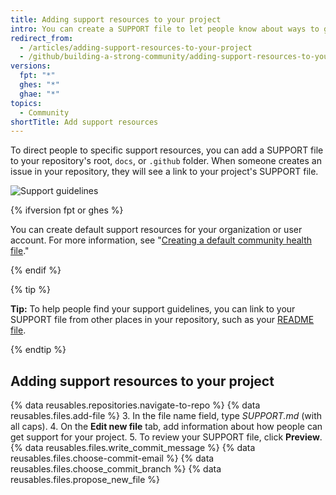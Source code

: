 ```yaml
---
title: Adding support resources to your project
intro: You can create a SUPPORT file to let people know about ways to get help with your project.
redirect_from:
  - /articles/adding-support-resources-to-your-project
  - /github/building-a-strong-community/adding-support-resources-to-your-project
versions:
  fpt: "*"
  ghes: "*"
  ghae: "*"
topics:
  - Community
shortTitle: Add support resources
---
```


To direct people to specific support resources, you can add a SUPPORT file to your repository's root, `docs`, or `.github` folder. When someone creates an issue in your repository, they will see a link to your project's SUPPORT file.

![Support guidelines](/assets/images/help/issues/support_guidelines_in_issue.png)

{% ifversion fpt or ghes %}

You can create default support resources for your organization or user account. For more information, see "[Creating a default community health file](/communities/setting-up-your-project-for-healthy-contributions/creating-a-default-community-health-file)."

{% endif %}

{% tip %}

**Tip:** To help people find your support guidelines, you can link to your SUPPORT file from other places in your repository, such as your [README file](/articles/about-readmes/).

{% endtip %}

## Adding support resources to your project

{% data reusables.repositories.navigate-to-repo %}
{% data reusables.files.add-file %} 3. In the file name field, type _SUPPORT.md_ (with all caps). 4. On the **Edit new file** tab, add information about how people can get support for your project. 5. To review your SUPPORT file, click **Preview**.
{% data reusables.files.write_commit_message %}
{% data reusables.files.choose-commit-email %}
{% data reusables.files.choose_commit_branch %}
{% data reusables.files.propose_new_file %}
